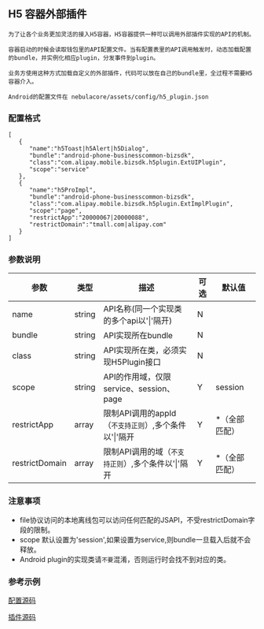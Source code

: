 ## H5 容器外部插件
    为了让各个业务更加灵活的接入H5容器，H5容器提供一种可以调用外部插件实现的API的机制。
    
    容器启动的时候会读取钱包里的API配置文件。当有配置表里的API调用触发时，动态加载配置的bundle，并实例化相应plugin，分发事件到plugin。
    
    业务方使用这种方式加载自定义的外部插件，代码可以放在自己的bundle里，全过程不需要H5容器介入。
    
    Android的配置文件在 nebulacore/assets/config/h5_plugin.json

### 配置格式
```
[  
   {  
      "name":"h5Toast|h5Alert|h5Dialog",
      "bundle":"android-phone-businesscommon-bizsdk",
      "class":"com.alipay.mobile.bizsdk.h5plugin.ExtUIPlugin",
      "scope":"service"
   },
   {  
      "name":"h5ProImpl",
      "bundle":"android-phone-businesscommon-bizsdk",
      "class":"com.alipay.mobile.bizsdk.h5plugin.ExtImplPlugin",
      "scope":"page",
      "restrictApp":"20000067|20000088",
      "restrictDomain":"tmall.com|alipay.com"
   }
]
```

### 参数说明
| 参数 | 类型 | 描述 | 可选 | 默认值
| ------------ | ------------- | ------------ | ------------ | ------------ |
| name | string | API名称(同一个实现类的多个api以'\|'隔开) | N | |
| bundle | string | API实现所在bundle | N | |
| class | string | API实现所在类，必须实现H5Plugin接口 | N | |
| scope | string | API的作用域，仅限service、session、page | Y | session |
| restrictApp | array | 限制API调用的appId（`不支持正则`）,多个条件以'\|'隔开| Y | *（全部匹配） |
| restrictDomain | array | 限制API调用的域（`不支持正则`）,多个条件以'\|'隔开 | Y | *（全部匹配）|

### 注意事项
* file协议访问的本地离线包可以访问任何匹配的JSAPI，不受restrictDomain字段的限制。
* scope 默认设置为'session',如果设置为service,则bundle一旦载入后就不会释放。
* Android plugin的实现类请`不要`混淆，否则运行时会找不到对应的类。

### 参考示例
[配置源码](http://gitlab.alibaba-inc.com/shenxin.dsx/h5container/blob/master/h5_plugins.json)

[插件源码](http://gitlab.alibaba-inc.com/shenxin.dsx/h5container/blob/master/BizPlugin.java)